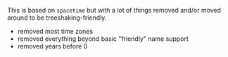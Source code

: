 This is based on `spacetime` but with a lot of things removed and/or moved around to be treeshaking-friendly.

- removed most time zones
- removed everything beyond basic "friendly" name support
- removed years before 0
